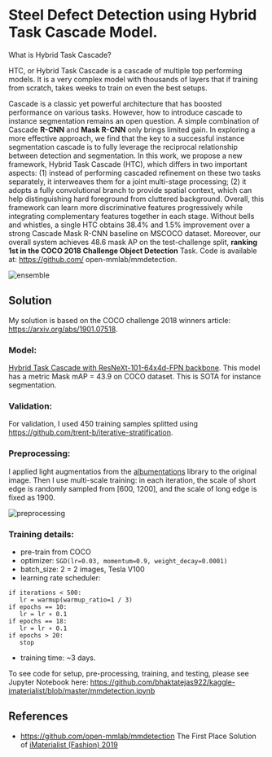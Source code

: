 # Steel Defect Detection using Hybrid Task Cascade Model.

What is Hybrid Task Cascade?

HTC, or Hybrid Task Cascade is a cascade of multiple top performing models. It is a very complex model with thousands of layers that if training from scratch, takes weeks to train on even the best setups.

Cascade is a classic yet powerful architecture that has
boosted performance on various tasks. However, how to introduce cascade to instance segmentation remains an open
question. A simple combination of Cascade **R-CNN** and
**Mask R-CNN** only brings limited gain. In exploring a more
effective approach, we find that the key to a successful instance segmentation cascade is to fully leverage the reciprocal relationship between detection and segmentation. In
this work, we propose a new framework, Hybrid Task Cascade (HTC), which differs in two important aspects: (1) instead of performing cascaded refinement on these two tasks
separately, it interweaves them for a joint multi-stage processing; (2) it adopts a fully convolutional branch to provide spatial context, which can help distinguishing hard
foreground from cluttered background. Overall, this framework can learn more discriminative features progressively
while integrating complementary features together in each
stage. Without bells and whistles, a single HTC obtains
38.4% and 1.5% improvement over a strong Cascade Mask
R-CNN baseline on MSCOCO dataset. Moreover, our overall system achieves 48.6 mask AP on the test-challenge split,
**ranking 1st in the COCO 2018 Challenge Object Detection**
Task. Code is available at: https://github.com/
open-mmlab/mmdetection.

![ensemble](figures/prediction.png)

## Solution
My solution is based on the COCO challenge 2018 winners article: https://arxiv.org/abs/1901.07518. 

### Model: 
[Hybrid Task Cascade with ResNeXt-101-64x4d-FPN backbone](https://github.com/open-mmlab/mmdetection/blob/master/configs/htc/htc_dconv_c3-c5_mstrain_400_1400_x101_64x4d_fpn_20e.py). This model has a metric Mask mAP = 43.9 on COCO dataset. This is SOTA for instance segmentation.

### Validation:
For validation, I used 450 training samples splitted using https://github.com/trent-b/iterative-stratification.

### Preprocessing:
I applied light augmentatios from the [albumentations](https://github.com/albu/albumentations) library to the original image. Then I use multi-scale training: in each iteration, the scale of short edge is randomly sampled
from [600, 1200], and the scale of long edge is fixed as 1900.

![preprocessing](figures/preproc.png)

### Training details:
* pre-train from COCO
* optimizer: `SGD(lr=0.03, momentum=0.9, weight_decay=0.0001)`
* batch_size: 2 = 2 images, Tesla V100
* learning rate scheduler:
```
if iterations < 500:
   lr = warmup(warmup_ratio=1 / 3)
if epochs == 10:
   lr = lr ∗ 0.1
if epochs == 18:
   lr = lr ∗ 0.1
if epochs > 20:
   stop
```
* training time: ~3 days.

To see code for setup, pre-processing, training, and testing, please see Jupyter Notebook here: https://github.com/bhaktatejas922/kaggle-imaterialist/blob/master/mmdetection.ipynb



## References
* https://github.com/open-mmlab/mmdetection
The First Place Solution of [iMaterialist (Fashion) 2019](https://www.kaggle.com/c/imaterialist-fashion-2019-FGVC6/)
